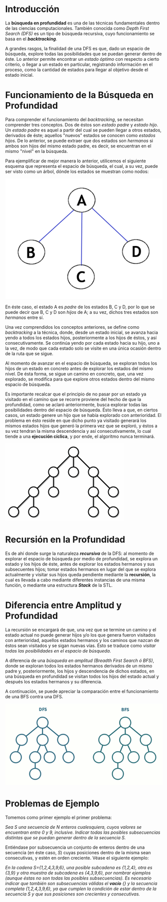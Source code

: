 # Introducción

La **búsqueda en profundidad** es una de las técnicas fundamentales dentro de las ciencias computacionales. También conocida como *Depth First Search (DFS)* es un tipo de búsqueda recursiva, cuyo funcionamiento se basa en el ***backtracking***.

A grandes rasgos, la finalidad de una DFS es que, dado un espacio de búsqueda, explore todas las posibilidades que se puedan generar dentro de éste. Lo anterior permite encontrar un *estado óptimo* con respecto a cierto criterio, o llegar a un estado en particular, registrando información en el proceso, como la cantidad de estados para llegar al objetivo desde el estado inicial.

# Funcionamiento de la Búsqueda en Profundidad 

Para comprender el funcionamiento del *backtracking*, se necesitan comprender tres conceptos. Dos de éstos son *estado padre* y *estado hijo*. Un *estado padre* es aquel a partir del cual se pueden llegar a otros estados, derivados de éste; aquellos "nuevos" estados se conocen como *estados hijos*. De lo anterior, se puede extraer que dos estados son *hermanos* si ambos son hijos del mismo estado padre, es decir, se encuentran en el mismo "nivel" en la búsqueda.

Para ejemplificar de mejor manera lo anterior, utilicemos el siguiente esquema que representa el espacio de búsqueda, el cual, a su vez, puede ser visto como un árbol, dónde los estados se muestran como nodos:

![relationship](relationship.png)

En éste caso, el estado A es *padre* de los estados B, C y D, por lo que se puede decir que B, C y D son *hijos* de A; a su vez, dichos tres estados son *hermanos* entre sí.

Una vez comprendidos los conceptos anteriores, se define como *backtracking* a la técnica, donde, desde un estado inicial, se avanza hacia yendo a todos los estados hijos, posteriormente a los hijos de éstos, y así consecutivamente. Se continúa yendo por cada estado hacia su hijo, uno a la vez, de modo que cada estado solo se visite en una única ocasión dentro de la ruta que se sigue.

Al momento de avanzar en el espacio de búsqueda, se exploran todos los hijos de un estado en concreto antes de explorar los estados del mismo nivel. De ésta forma, se sigue un camino en concreto, que, una vez explorado, se modifica para que explore otros estados dentro del mismo espacio de búsqueda.

Es importante recalcar que el principio de no pasar por un estado ya visitado en el camino que se recorre proviene del hecho de que la profundidad, como se aclaró anteriormente, busca explorar todas las posibilidades dentro del espacio de búsqueda. Ésto lleva a que, en ciertos casos, un estado genere un hijo que se había explorado con anterioridad. El problema en ésto reside en que dicho punto ya visitado generará los mismos estados hijos que generó la primera vez que se exploró, y éstos a su vez tendran la misma descendencia y así consecutivamente, lo cual tiende a una **ejecución cíclica**, y por ende, el algoritmo nunca terminará. 

![DFS](DFS.gif)

# Recursión en la Profundidad

Es de ahí donde surge la naturaleza ***recursiva*** de la DFS: al momento de explorar el espacio de búsqueda por medio de profundidad, se explora un estado y los hijos de éste, antes de explorar los estados hermanos y sus subsecuentes hijos; tomar estados hermanos en lugar del que se explora actualmente y visitar sus hijos queda pendiente mediante la **recursión**, la cual es llevada a cabo mediante diferentes instancias de una misma función, o mediante una estructura ***Stack*** de la STL. 

# Diferencia entre Amplitud y Profundidad

La recursión se encargará de que, una vez que se termine un camino y el estado actual no puede generar hijos y/o los que genera fueron visitados con anterioridad, aquellos estados hermanos y los caminos que nazcan de éstos sean visitados y se sigan nuevas vías. Ésto se traduce como *visitar todas las posibilidades en el espacio de búsqueda*. 

A diferencia de una *búsqueda en amplitud (Breadth First Search ó BFS)*, donde se exploran todos los estados hermanos derivados de un mismo padre y, posteriormente, los hijos y descendencia de dichos estados, en una búsqueda en profundidad se visitan todos los hijos del estado actual y después los estados hermanos y su diferencia.

A continuación, se puede apreciar la comparación entre el funcionamiento de una BFS contra una DFS.

![BFSvsDFS](BFSvsDFS.gif)

# Problemas de Ejemplo

Tomemos como primer ejemplo el primer problema:

 *Sea $S$ una secuencia de $N$ enteros cualesquiera, cuyos valores se encuentran entre 0 y 9, inclusive. Indicar todas las posibles       subsecuencias distintas que se puedan generar dentro de la secuencia $S$.*
 
Entiéndase por subsecuencia un conjunto de enteros dentro de una secuencia (en éste caso, $S$) cuyas posiciones dentro de la misma sean consecutivas, y estén en orden creciente. Véase el siguiente ejemplo: 

*En la cadena $S$={1,2,4,3,9,6}, una posible subcadena es {1,2,4}, otra es {3,9} y otra muestra de subcadena es {4,3,9,6}, por nombrar ejemplos (aunque éstas no son todas las posibles subsecuencias). Es necesario indicar que también son subsecuencias válidas el **vacío** {} y la secuencia completa {1,2,4,3,9,6}, ya que cumplen la condición de estar dentro de la secuencia $S$ y que sus posiciones son crecientes y consecutivas.*

